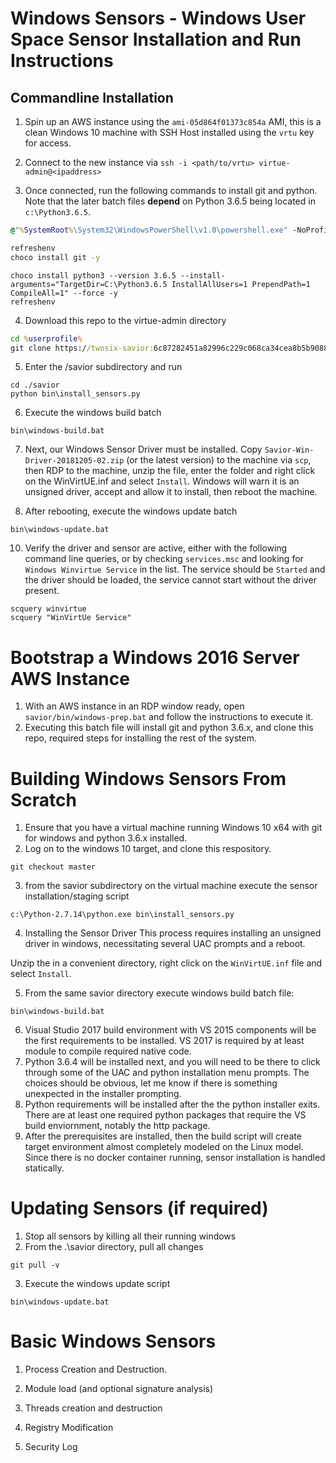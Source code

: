 # Windows Sensors - Windows User Space Sensor Installation and Run Instructions

## Commandline Installation
1. Spin up an AWS instance using the `ami-05d864f01373c854a` AMI, this is a clean Windows 10 machine with SSH Host installed using the `vrtu` key for access.

2. Connect to the new instance via
`ssh -i <path/to/vrtu> virtue-admin@<ipaddress>`

3. Once connected, run the following commands to install git and python. Note that the later batch files **depend** on Python 3.6.5 being located in `c:\Python3.6.5`.

```cmd
@"%SystemRoot%\System32\WindowsPowerShell\v1.0\powershell.exe" -NoProfile -InputFormat None -ExecutionPolicy Bypass -Command "iex ((New-Object System.Net.WebClient).DownloadString('https://chocolatey.org/install.ps1'))" && SET "PATH=%PATH%;%ALLUSERSPROFILE%\chocolatey\bin"```
```
```cmd
refreshenv
choco install git -y
```
```
choco install python3 --version 3.6.5 --install-arguments="TargetDir=C:\Python3.6.5 InstallAllUsers=1 PrependPath=1 CompileAll=1" --force -y
refreshenv
```

4. Download this repo to the virtue-admin directory
```cmd
cd %userprofile%
git clone https://twosix-savior:6c87282451a82996c229c068ca34cea8b5b9088b@github.com/twosixlabs/savior.git
```

5. Enter the /savior subdirectory and run
```Cmd
cd ./savior
python bin\install_sensors.py
```

6. Execute the windows build batch
```Cmd
bin\windows-build.bat
```

7. Next, our Windows Sensor Driver must be installed. Copy `Savior-Win-Driver-20181205-02.zip` (or the latest version) to the machine via `scp`, then RDP to the machine, unzip the file, enter the folder and right click on the WinVirtUE.inf and select `Install`. Windows will warn it is an unsigned driver, accept and allow it to install, then reboot the machine.

9. After rebooting, execute the windows update batch
```Cmd
bin\windows-update.bat
```

10. Verify the driver and sensor are active, either with the following command line queries, or by checking `services.msc` and looking for `Windows Winvirtue Service` in the list. The service should be `Started` and the driver should be loaded, the service cannot start without the driver present.
```Cmd
scquery winvirtue
scquery "WinVirtUe Service"
```

# Bootstrap a Windows 2016 Server AWS Instance
1) With an AWS instance in an RDP window ready, open `savior/bin/windows-prep.bat` and follow the instructions to execute it.
2) Executing this batch file will install git and python 3.6.x, and clone this repo, required steps for installing the rest of the system.

# Building Windows Sensors From Scratch
1. Ensure that you have a virtual machine running Windows 10 x64 with git for windows and python 3.6.x installed.
2. Log on to the windows 10 target, and clone this respository.
```Cmd
git checkout master
```
3. from the savior subdirectory on the virtual machine execute the sensor installation/staging script
```Cmd
c:\Python-2.7.14\python.exe bin\install_sensors.py
```
4. Installing the Sensor Driver
This process requires installing an unsigned driver in windows, necessitating several UAC prompts and a reboot.

Unzip the <filename> in a convenient directory, right click on the `WinVirtUE.inf` file and select `Install`.

5. From the same savior directory execute windows build batch file:
```Cmd
bin\windows-build.bat
```
6. Visual Studio 2017 build environment with VS 2015 components will be the first requirements to be installed.  VS 2017 is required by at least module to compile required native code.
7. Python 3.6.4 will be installed next, and you will need to be there to click through some of the UAC and python installation menu prompts.  The choices should be obvious, let me know if there is something unexpected in the installer prompting.
8. Python requirements will be installed after the the python installer exits.  There are at least one required python packages that require the VS build enviornment, notably the http package.
9. After the prerequisites are installed, then the build script will create target environment almost completely modeled on the Linux model.  Since there is no docker container running, sensor installation is handled statically.

# Updating Sensors (if required)
1. Stop all sensors by killing all their running windows
2. From the .\savior directory, pull all changes
```Cmd
git pull -v
```
3. Execute the windows update script
```Cmd
bin\windows-update.bat
```


# Basic Windows Sensors
1. Process Creation and Destruction.  

2. Module load (and optional signature analysis)

3. Threads creation and destruction

4. Registry Modification

5. Security Log
